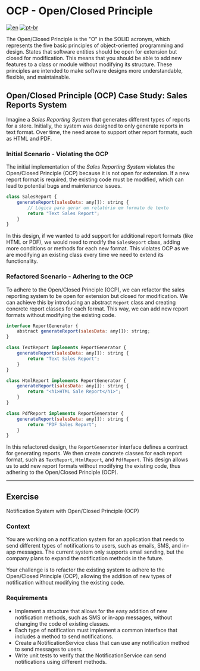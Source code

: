 # OCP - Open/Closed Principle
[![en](https://img.shields.io/badge/lang-en-red.svg)](./README.md)
[![pt-br](https://img.shields.io/badge/lang-pt--br-green.svg)](./README.pt-br.md)

The Open/Closed Principle is the "O" in the SOLID acronym, which represents the five basic principles of object-oriented programming and design. States that software entities should be open for extension but closed for modification. This means that you should be able to add new features to a class or module without modifying its structure. These principles are intended to make software designs more understandable, flexible, and maintainable.

## Open/Closed Principle (OCP) Case Study: Sales Reports System

Imagine a *Sales Reporting System* that generates different types of reports for a store. Initially, the system was designed to only generate reports in text format. Over time, the need arose to support other report formats, such as HTML and PDF.

### Initial Scenario - Violating the OCP

The initial implementation of the *Sales Reporting System* violates the Open/Closed Principle (OCP) because it is not open for extension. If a new report format is required, the existing code must be modified, which can lead to potential bugs and maintenance issues.

```javascript
class SalesReport {
    generateReport(salesData: any[]): string {
        // Lógica para gerar um relatório em formato de texto
        return "Text Sales Report";
    }
}
```

In this design, if we wanted to add support for additional report formats (like HTML or PDF), we would need to modify the `SalesReport` class, adding more conditions or methods for each new format. This violates OCP as we are modifying an existing class every time we need to extend its functionality.

### Refactored Scenario - Adhering to the OCP

To adhere to the Open/Closed Principle (OCP), we can refactor the sales reporting system to be open for extension but closed for modification. We can achieve this by introducing an abstract `Report` class and creating concrete report classes for each format. This way, we can add new report formats without modifying the existing code.

```javascript
interface ReportGenerator {
    abstract generateReport(salesData: any[]): string;
}

class TextReport implements ReportGenerator {
    generateReport(salesData: any[]): string {
        return "Text Sales Report";
    }
}

class HtmlReport implements ReportGenerator {
    generateReport(salesData: any[]): string {
        return "<h1>HTML Sale Report</h1>";
    }
}

class PdfReport implements ReportGenerator {
    generateReport(salesData: any[]): string {
        return "PDF Sales Report";
    }
}
```

In this refactored design, the `ReportGenerator` interface defines a contract for generating reports. We then create concrete classes for each report format, such as `TextReport`, `HtmlReport`, and `PdfReport`. This design allows us to add new report formats without modifying the existing code, thus adhering to the Open/Closed Principle (OCP).

---

## Exercise

Notification System with Open/Closed Principle (OCP)

### Context

You are working on a notification system for an application that needs to send different types of notifications to users, such as emails, SMS, and in-app messages. The current system only supports email sending, but the company plans to expand the notification methods in the future.

Your challenge is to refactor the existing system to adhere to the Open/Closed Principle (OCP), allowing the addition of new types of notification without modifying the existing code.

### Requirements

- Implement a structure that allows for the easy addition of new notification methods, such as SMS or in-app messages, without changing the code of existing classes.
- Each type of notification must implement a common interface that includes a method to send notifications.
- Create a NotificationService class that can use any notification method to send messages to users.
- Write unit tests to verify that the NotificationService can send notifications using different methods.
